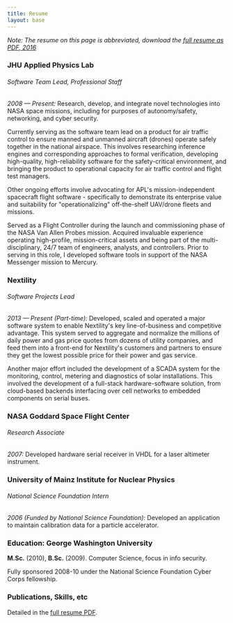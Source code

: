 ```yaml
---
title: Resume
layout: base
---
```


_Note:_ *The resume on this page is abbreviated, download the [full resume as PDF, 2016](/resources/vanbesien_resume_201604.pdf)*

### JHU Applied Physics Lab

###### Software Team Lead, Professional Staff

*2008 &mdash; Present:* Research, develop, and integrate novel technologies into NASA space missions, including for purposes of autonomy/safety, networking, and cyber security.

Currently serving as the software team lead on a product for air traffic control to ensure manned and unmanned aircraft (drones) operate safely together in the national airspace. This involves researching inference engines and corresponding approaches to formal verification, developing high-quality, high-reliability software for the safety-critical environment, and bringing the product to operational capacity for air traffic control and flight test managers.

Other ongoing efforts involve advocating for APL's mission-independent spacecraft flight software - specifically to demonstrate its enterprise value and suitability for "operationalizing" off-the-shelf UAV/drone fleets and missions.

Served as a Flight Controller during the launch and commissioning phase of the NASA Van Allen Probes mission. Acquired invaluable experience operating high-profile, mission-critical assets and being part of the multi-disciplinary, 24/7 team of engineers, analysts, and controllers. Prior to serving in this role, I developed software tools in support of the NASA Messenger mission to Mercury.


### Nextility

###### Software Projects Lead

*2013 &mdash; Present (Part-time):* Developed, scaled and operated a major software system to enable Nextility's key line-of-business and competitive advantage. This system served to aggregate and normalize the millions of daily power and gas price quotes from dozens of utility companies, and feed them into a front-end for Nextility's customers and partners to ensure they get the lowest possible price for their power and gas service.

Another major effort included the development of a SCADA system for the monitoring, control, metering and diagnostics of solar installations. This involved the development of a full-stack hardware-software solution, from cloud-based backends interfacing over cell networks to embedded components on serial buses.


### NASA Goddard Space Flight Center

###### Research Associate

*2007:* Developed hardware serial receiver in VHDL for a laser altimeter instrument.


### University of Mainz Institute for Nuclear Physics

###### National Science Foundation Intern

*2006 (Funded by National Science Foundation):* Developed an application to maintain calibration data for a particle accelerator.


### Education: George Washington University

**M.Sc.** (2010), **B.Sc.** (2009). Computer Science, focus in info security.

Fully sponsored 2008-10 under the National Science Foundation Cyber Corps fellowship.

### Publications, Skills, etc

Detailed in the [full resume PDF](/vanbesien_resume_201604.pdf).
